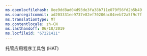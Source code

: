 ```yaml
---
ms.openlocfilehash: 8ee9dd8ad04d93de3fa38b711e079f56fd2b5b49
ms.sourcegitcommit: ad203331ee9737e82ef70206ac04eeb72a5f9c7f
ms.translationtype: MT
ms.contentlocale: zh-CN
ms.lasthandoff: 06/18/2019
ms.locfileid: "67221411"
---
```

托管应用程序工具包 (HAT)